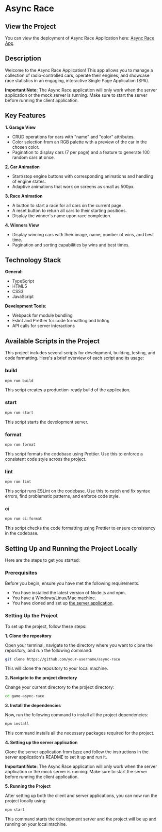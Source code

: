 # Async Race

## View the Project
You can view the deployment of Async Race Application here: [Async Race App]([https://your-deployment-url](https://rolling-scopes-school.github.io/chekhanadski-JSFE2023Q4/async-race/)).

## Description
Welcome to the Async Race Application! This app allows you to manage a collection of radio-controlled cars, operate their engines, and showcase race statistics in an engaging, interactive Single Page Application (SPA).

**Important Note:** The Async Race application will only work when the server application or the mock server is running. Make sure to start the server before running the client application.

## Key Features
**1. Garage View**
- CRUD operations for cars with "name" and "color" attributes.
- Color selection from an RGB palette with a preview of the car in the chosen color.
- Pagination to display cars (7 per page) and a feature to generate 100 random cars at once.

**2. Car Animation**
- Start/stop engine buttons with corresponding animations and handling of engine states.
- Adaptive animations that work on screens as small as 500px.

**3. Race Animation**
- A button to start a race for all cars on the current page.
- A reset button to return all cars to their starting positions.
- Display the winner's name upon race completion.

**4. Winners View**
- Display winning cars with their image, name, number of wins, and best time.
- Pagination and sorting capabilities by wins and best times.

## Technology Stack

**General:**
- TypeScript
- HTML5
- CSS3
- JavaScript

**Development Tools:**

- Webpack for module bundling
- Eslint and Prettier for code formatting and linting
- API calls for server interactions

## Available Scripts in the Project

This project includes several scripts for development, building, testing, and code formatting. Here's a brief overview of each script and its usage:

### build

```sh
npm run build
```

This script creates a production-ready build of the application.

### start

```sh
npm run start
```

This script starts the development server.

### format

```sh
npm run format
```

This script formats the codebase using Prettier. Use this to enforce a consistent code style across the project.

### lint

```sh
npm run lint
```

This script runs ESLint on the codebase. Use this to catch and fix syntax errors, find problematic patterns, and enforce code style.

### ci

```sh
npm run ci:format
```

This script checks the code formatting using Prettier to ensure consistency in the codebase.

## Setting Up and Running the Project Locally

Here are the steps to get you started:

### Prerequisites

Before you begin, ensure you have met the following requirements:

- You have installed the latest version of Node.js and npm.
- You have a Windows/Linux/Mac machine.
- You have cloned and set up [the server application](https://github.com/mikhama/async-race-api).
  
### Setting Up the Project

To set up the project, follow these steps:

**1. Clone the repository**

Open your terminal, navigate to the directory where you want to clone the repository, and run the following command:

```sh
git clone https://github.com/your-username/async-race
```

This will clone the repository to your local machine.

**2. Navigate to the project directory**

Change your current directory to the project directory:

```sh
cd game-async-race
```

**3. Install the dependencies**

Now, run the following command to install all the project dependencies:

```sh
npm install
```

This command installs all the necessary packages required for the project.

**4. Setting up the server application**

Clone the server application from [here](https://github.com/mikhama/async-race-api) and follow the instructions in the server application's README to set it up and run it.

**Important Note:** The Async Race application will only work when the server application or the mock server is running. Make sure to start the server before running the client application.

**5. Running the Project**

After setting up both the client and server applications, you can now run the project locally using:

```sh
npm start
```

This command starts the development server and the project will be up and running on your local machine.

